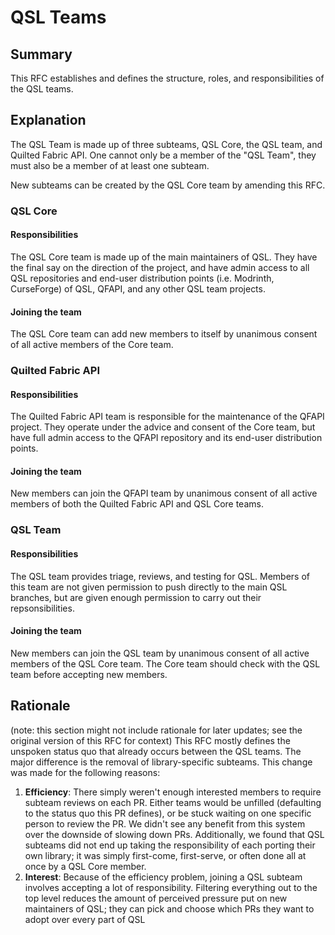 # QSL Teams
## Summary
This RFC establishes and defines the structure, roles, and responsibilities of the QSL teams.

<!-- For simplicity, a lot of the boilerplate not relevant to a team definition was left out of this RFC-->
## Explanation
The QSL Team is made up of three subteams, QSL Core, the QSL team, and Quilted Fabric API. One cannot only be a member of the "QSL Team", they must also be a member of at least one subteam.

New subteams can be created by the QSL Core team by amending this RFC.

### QSL Core
#### Responsibilities
The QSL Core team is made up of the main maintainers of QSL. They have the final say on the direction of the project, and have admin access to all QSL repositories and end-user distribution points (i.e. Modrinth, CurseForge) of QSL, QFAPI, and any other QSL team projects.
#### Joining the team
The QSL Core team can add new members to itself by unanimous consent of all active members of the Core team.

### Quilted Fabric API
#### Responsibilities
The Quilted Fabric API team is responsible for the maintenance of the QFAPI project. They operate under the advice and consent of the Core team, but have full admin access to the QFAPI repository and its end-user distribution points.
#### Joining the team
New members can join the QFAPI team by unanimous consent of all active members of both the Quilted Fabric API and QSL Core teams.

### QSL Team
#### Responsibilities
The QSL team provides triage, reviews, and testing for QSL. Members of this team are not given permission to push directly to the main QSL branches, but are given enough permission to carry out their repsonsibilities.
#### Joining the team
New members can join the QSL team by unanimous consent of all active members of the QSL Core team. The Core team should check with the QSL team before accepting new members.

## Rationale
(note: this section might not include rationale for later updates; see the original version of this RFC for context)
This RFC mostly defines the unspoken status quo that already occurs between the QSL teams. The major difference is the removal of library-specific subteams. This change was made for the following reasons:
1. **Efficiency**: There simply weren't enough interested members to require subteam reviews on each PR. Either teams would be unfilled (defaulting to the status quo this PR defines), or be stuck waiting on one specific person to review the PR. We didn't see any benefit from this system over the downside of slowing down PRs. Additionally, we found that QSL subteams did not end up taking the responsibility of each porting their own library; it was simply first-come, first-serve, or often done all at once by a QSL Core member.
2. **Interest**: Because of the efficiency problem, joining a QSL subteam involves accepting a lot of responsibility. Filtering everything out to the top level reduces the amount of perceived pressure put on new maintainers of QSL; they can pick and choose which PRs they want to adopt over every part of QSL
